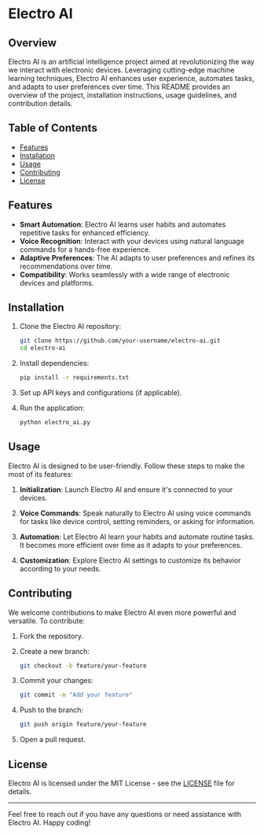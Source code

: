 # Electro AI

## Overview

Electro AI is an artificial intelligence project aimed at revolutionizing the way we interact with electronic devices. Leveraging cutting-edge machine learning techniques, Electro AI enhances user experience, automates tasks, and adapts to user preferences over time. This README provides an overview of the project, installation instructions, usage guidelines, and contribution details.

## Table of Contents

- [Features](#features)
- [Installation](#installation)
- [Usage](#usage)
- [Contributing](#contributing)
- [License](#license)

## Features

- **Smart Automation**: Electro AI learns user habits and automates repetitive tasks for enhanced efficiency.
- **Voice Recognition**: Interact with your devices using natural language commands for a hands-free experience.
- **Adaptive Preferences**: The AI adapts to user preferences and refines its recommendations over time.
- **Compatibility**: Works seamlessly with a wide range of electronic devices and platforms.

## Installation

1. Clone the Electro AI repository:

    ```bash
    git clone https://github.com/your-username/electro-ai.git
    cd electro-ai
    ```

2. Install dependencies:

    ```bash
    pip install -r requirements.txt
    ```

3. Set up API keys and configurations (if applicable).

4. Run the application:

    ```bash
    python electro_ai.py
    ```

## Usage

Electro AI is designed to be user-friendly. Follow these steps to make the most of its features:

1. **Initialization**: Launch Electro AI and ensure it's connected to your devices.

2. **Voice Commands**: Speak naturally to Electro AI using voice commands for tasks like device control, setting reminders, or asking for information.

3. **Automation**: Let Electro AI learn your habits and automate routine tasks. It becomes more efficient over time as it adapts to your preferences.

4. **Customization**: Explore Electro AI settings to customize its behavior according to your needs.

## Contributing

We welcome contributions to make Electro AI even more powerful and versatile. To contribute:

1. Fork the repository.

2. Create a new branch:

    ```bash
    git checkout -b feature/your-feature
    ```

3. Commit your changes:

    ```bash
    git commit -m "Add your feature"
    ```

4. Push to the branch:

    ```bash
    git push origin feature/your-feature
    ```

5. Open a pull request.

## License

Electro AI is licensed under the MIT License - see the [LICENSE](LICENSE) file for details.

---

Feel free to reach out if you have any questions or need assistance with Electro AI. Happy coding!